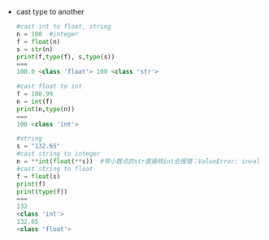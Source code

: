 -   cast type to another
    
    ```python
    #cast int to float, string
    n = 100  #integer
    f = float(n)
    s = str(n)
    print(f,type(f), s,type(s))
    ===
    100.0 <class 'float'> 100 <class 'str'>
    ```
    
    ```python
    #cast float to int
    f = 100.99
    n = int(f)
    print(n,type(n))
    ===
    100 <class 'int'>
    ```
    
    ```python
    #string
    s = "132.65"
    #cast string to integer
    n = **int(float(**s))  #带小数点的str直接转int会报错：ValueError: invalid literal for int() with base 10: '132.65'
    #cast string to float
    f = float(s)
    print(f)
    print(type(f))
    ===
    132
    <class 'int'>
    132.65
    <class 'float'>
    ```
    
    